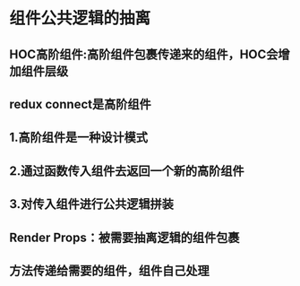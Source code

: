 # 组件公共逻辑的抽离

## HOC高阶组件:高阶组件包裹传递来的组件，HOC会增加组件层级
## redux connect是高阶组件
## 1.高阶组件是一种设计模式
## 2.通过函数传入组件去返回一个新的高阶组件
## 3.对传入组件进行公共逻辑拼装

## Render Props：被需要抽离逻辑的组件包裹
## 方法传递给需要的组件，组件自己处理